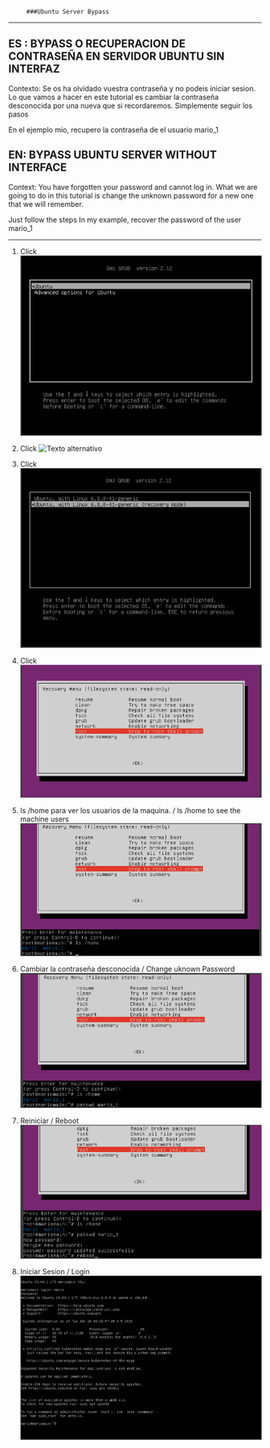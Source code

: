          ###Ubuntu Server Bypass

--------------------------------------------------------
  


## ES : BYPASS O RECUPERACION DE CONTRASEÑA EN SERVIDOR UBUNTU SIN INTERFAZ

Contexto: Se os ha olvidado vuestra contraseña y no podeis iniciar sesion. Lo que vamos a hacer en este tutorial es cambiar la contraseña desconocida por una nueva que si recordaremos.
Simplemente seguir los pasos 

En el ejemplo mio, recupero la contraseña de el usuario mario_1


## EN: BYPASS UBUNTU SERVER WITHOUT INTERFACE          

Context: You have forgotten your password and cannot log in. What we are going to do in this tutorial is change the unknown password for a new one that we will remember. 

Just follow the steps In my example, recover the password of the user mario_1

--------------------------------------------------------


1.  Click
     ![Texto alternativo](Captura.PNG)

3.  Click
     ![Texto alternativo](Captura1.PNG)

4. Click
     ![Texto alternativo](Captura2.PNG)

        
5.  Click 
     ![Texto alternativo](Captura3.PNG)

 
6. ls /home para ver los usuarios de la maquina.            /  	 	 ls /home to see the machine users
     ![Texto alternativo](Captura4.PNG)

 

7. Cambiar la contraseña desconocida  	/ 	Change uknown Password
     ![Texto alternativo](Captura5.PNG)

 
8. Reiniciar 	/	 Reboot
    ![Texto alternativo](Captura6.PNG)

 

9. Iniciar Sesion	 / 	Login
   ![Texto alternativo](Captura7.PNG)

 
